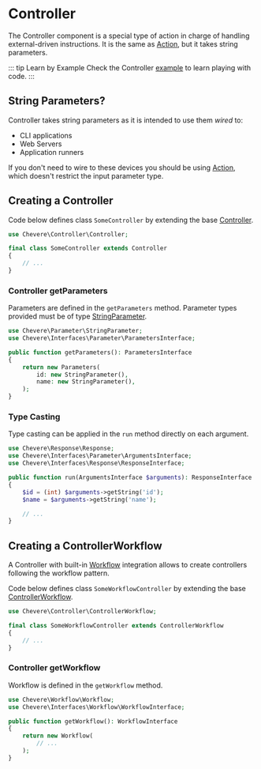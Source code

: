 # Controller

The Controller component is a special type of action in charge of handling external-driven instructions. It is the same as [Action](Action.md), but it takes string parameters.

::: tip Learn by Example
Check the Controller [example](https://github.com/chevere/examples/tree/main/00.HelloWorld#00controllerphp) to learn playing with code.
:::

## String Parameters?

Controller takes string parameters as it is intended to use them   _wired_ to:

* CLI applications
* Web Servers
* Application runners

If you don't need to wire to these devices you should be using [Action](Action.md), which doesn't restrict the input parameter type.

## Creating a Controller

Code below defines class `SomeController` by extending the base [Controller](../reference/Chevere/Components/Controller/Controller.md).

```php
use Chevere\Controller\Controller;

final class SomeController extends Controller
{
    // ...
}
```

### Controller getParameters

Parameters are defined in the `getParameters` method. Parameter types provided must be of type [StringParameter](Parameter.md#string-paramater).

```php
use Chevere\Parameter\StringParameter;
use Chevere\Interfaces\Parameter\ParametersInterface;

public function getParameters(): ParametersInterface
{
    return new Parameters(
        id: new StringParameter(),
        name: new StringParameter(),
    );
}
```

### Type Casting

Type casting can be applied in the `run` method directly on each argument.

```php
use Chevere\Response\Response;
use Chevere\Interfaces\Parameter\ArgumentsInterface;
use Chevere\Interfaces\Response\ResponseInterface;

public function run(ArgumentsInterface $arguments): ResponseInterface
{
    $id = (int) $arguments->getString('id');
    $name = $arguments->getString('name');

    // ...
}
```

## Creating a ControllerWorkflow

A Controller with built-in [Workflow](Workflow.md) integration allows to create controllers following the workflow pattern.

Code below defines class `SomeWorkflowController` by extending the base [ControllerWorkflow](../reference/Chevere/Components/Controller/ControllerWorkflow.md).

```php
use Chevere\Controller\ControllerWorkflow;

final class SomeWorkflowController extends ControllerWorkflow
{
    // ...
}
```

### Controller getWorkflow

Workflow is defined in the `getWorkflow` method.

```php
use Chevere\Workflow\Workflow;
use Chevere\Interfaces\Workflow\WorkflowInterface;

public function getWorkflow(): WorkflowInterface
{
    return new Workflow(
        // ...
    );
}
```
